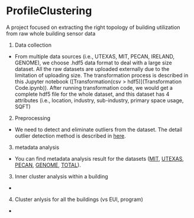 # ProfileClustering 

A project focused on extracting the right topology of building utilization from raw whole building sensor data

1. Data collection

- From multiple data sources (i.e., UTEXAS, MIT, PECAN, IRELAND, GENOME), we choose .hdf5 data format to deal with a large size dataset. All the raw datasets are uploaded externally due to the limitation of uploading size. The transformation process is described in this Jupyter notebook ([Transformation(csv > hdf5)](Transformation Code.ipynb)). After running transformation code, we would get a complete hdf5 file for the whole dataset, and this dataset has 4 attributes (i.e., location, industry, sub-industry, primary space usage, SQFT) 

2. Preprocessing

- We need to detect and eliminate outliers from the dataset. The detail outlier detection method is described in [here](Preprocessing_PILOT.ipynb).

3. metadata analysis

- You can find metadata analysis result for the datasets ([MIT](mit.ipynb), [UTEXAS](utexas.ipynb), [PECAN](pecan.ipynb), [GENOME](https://github.com/buds-lab/the-building-data-genome-project), [TOTAL](Total.ipynb)).

3. Inner cluster analysis within a building

-

4. Cluster anlysis for all the buildings (vs EUI, program)

-
